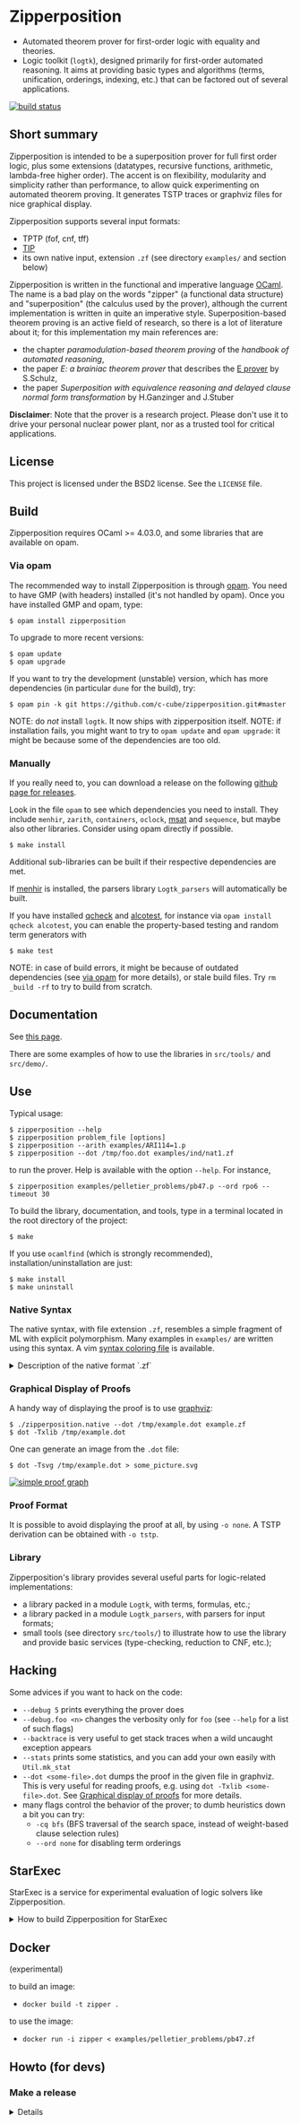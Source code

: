 # Zipperposition

- Automated theorem prover for first-order logic with equality and theories.
- Logic toolkit (`logtk`), designed primarily
  for first-order automated reasoning. It aims
  at providing basic types and algorithms (terms, unification, orderings,
  indexing, etc.) that can be factored out of several applications.

[![build status](https://api.travis-ci.org/c-cube/zipperposition.svg?branch=master)](https://travis-ci.org/c-cube/zipperposition)

## Short summary

Zipperposition is intended to be a superposition prover for full first
order logic, plus some extensions
(datatypes, recursive functions, arithmetic, lambda-free higher order).
The accent is on flexibility, modularity and simplicity rather than
performance, to allow quick experimenting on automated theorem proving. It
generates TSTP traces or graphviz files for nice graphical display.

Zipperposition supports several input formats:

- TPTP (fof, cnf, tff)
- [TIP](https://tip-org.github.io/)
- its own native input, extension `.zf` (see directory `examples/` and section below)

Zipperposition is written in the functional and imperative language
[OCaml](https://ocaml.org). The name is a bad play on the words "zipper" (a
functional data structure) and "superposition" (the calculus used by the
prover), although the current implementation is written in quite an imperative style.
Superposition-based theorem proving is an active field of research, so
there is a lot of literature about it; for this implementation my main references
are:

* the chapter _paramodulation-based theorem proving_ of the _handbook of automated reasoning_,
* the paper _E: a brainiac theorem prover_ that describes the [E prover](http://eprover.org) by S.Schulz,
* the paper _Superposition with equivalence reasoning and delayed clause normal form transformation_ by H.Ganzinger and J.Stuber

**Disclaimer**: Note that the prover is a research project.
Please don't use it to drive your personal nuclear power plant, nor as a
trusted tool for critical applications.

## License

This project is licensed under the BSD2 license. See the `LICENSE` file.

## Build

Zipperposition requires OCaml >= 4.03.0, and some libraries that are
available on opam.

### Via opam

The recommended way to install Zipperposition is through [opam](http://opam.ocaml.org/).
You need to have GMP (with headers) installed (it's not handled by opam).
Once you have installed GMP and opam, type:

```
$ opam install zipperposition
```

To upgrade to more recent versions:

```
$ opam update
$ opam upgrade
```

If you want to try the development (unstable) version, which has more
dependencies (in particular `dune` for the build), try:

```
$ opam pin -k git https://github.com/c-cube/zipperposition.git#master
```

NOTE: do *not* install `logtk`. It now ships with zipperposition itself.
NOTE: if installation fails, you might want to try to `opam update` and
  `opam upgrade`: it might be because some of the dependencies are too old.

### Manually

If you really need to, you can download a release on the
following [github page for releases](https://github.com/c-cube/zipperposition/releases).

Look in the file `opam` to see which dependencies you need to install.
They include `menhir`, `zarith`, `containers`,
`oclock`, [msat](https://github.com/Gbury/mSAT) and `sequence`, but
maybe also other libraries. Consider using opam directly if possible.

```
$ make install
```

Additional sub-libraries can be built if their respective dependencies
are met.

If [menhir](http://cristal.inria.fr/~fpottier/menhir/) is installed, the
parsers library `Logtk_parsers` will automatically be built.

If you have installed [qcheck](https://github.com/c-cube/qcheck/)
and [alcotest](https://github.com/mirage/alcotest/), for instance
via `opam install qcheck alcotest`, you can enable the property-based testing and
random term generators with


```
$ make test
```


NOTE: in case of build errors, it might be because of outdated dependencies
(see [via opam](#via-opam) for more details), or stale build files.
Try `rm _build -rf` to try to build from scratch.


## Documentation

See [this page](http://c-cube.github.io/zipperposition/).

There are some examples of how to use the libraries in `src/tools/`
and `src/demo/`.

## Use

Typical usage:

```
$ zipperposition --help
$ zipperposition problem_file [options]
$ zipperposition --arith examples/ARI114=1.p
$ zipperposition --dot /tmp/foo.dot examples/ind/nat1.zf
```

to run the prover. Help is available with the option `--help`.
For instance,

```
$ zipperposition examples/pelletier_problems/pb47.p --ord rpo6 --timeout 30
```

To build the library, documentation, and tools, type in a terminal located in
the root directory of the project:

```
$ make
```

If you use `ocamlfind` (which is strongly recommended),
installation/uninstallation are just:

```
$ make install
$ make uninstall
```

### Native Syntax

The native syntax, with file extension `.zf`, resembles a simple fragment of
ML with explicit polymorphism. Many examples
in `examples/` are written using this syntax.
A vim [syntax coloring file](https://github.com/c-cube/vim-zf) is available.


<details>
<summary>Description of the native format `.zf` </summary>

#### Basics

Comments start with `#` and continue to the end of the line.
Every symbol must be declared, using the builtin type `prop` for propositions.
A type is declared like this: `val i : type.`
and a parametrized type: `val array: type -> type.`

```
val i : type.
val a : i.

val f : i -> i. # a function
val p : i -> i -> prop. # a binary predicate
```

Then, axioms and the goal:

```
assert forall x y. p x y => p y x.
assert p a (f a).

goal exists (x:i). p (f x) x.
```

We can run the prover [on a file containing these declarations](doc/example.zf).
It will display a proof very quickly:

```
$ ./zipperposition.native example.zf

% done 3 iterations
% SZS status Theorem for 'example.zf'
% SZS output start Refutation
* ⊥/7 by simp simplify with [⊥]/5
* [⊥]/5 by
  inf s_sup- with {X2[1] → a[0]}
    with [p (f a) a]/4, forall (X2:i). [¬p (f X2) X2]/2

* forall (X2:i). [¬p (f X2) X2]/2 by
  esa cnf with ¬ (∃ x/13:i. (p (f x/13) x/13))

* [p (f a) a]/4 by simp simplify with [p (f a) a ∨ ⊥]/3
* [p (f a) a ∨ ⊥]/3 by
  inf s_sup- with {X0[0] → f a[1], X1[0] → a[1]}
    with [p a (f a)]/1, forall (X0:i) (X1:i). [p X0 X1 ∨ ¬p X1 X0]/0

* ¬ (∃ x/13:i. (p (f x/13) x/13)) by
  esa neg_goal negate goal to find a refutation
    with ∃ x/13:i. (p (f x/13) x/13)

* ∃ x/13:i. (p (f x/13) x/13) by goal 'example.zf'
* forall (X0:i) (X1:i). [p X0 X1 ∨ ¬p X1 X0]/0 by
  esa cnf with ∀ x/9:i y/11:i. ((p x/9 y/11) ⇒ (p y/11 x/9))

* [p a (f a)]/1 by esa cnf with p a (f a)
* p a (f a) by 'example.zf'
* ∀ x/9:i y/11:i. ((p x/9 y/11) ⇒ (p y/11 x/9)) by 'example.zf'

% SZS output end Refutation
```

Each `*` -prefixed item in the list is an inference step. The top step is
the empty clause: zipperposition works by negating the goal before looking
for proving `false`. Indeed, proving `a ⇒ b` is equivalent to deducing
`false` from `a ∧ ¬b`.

#### Connectives and Quantifiers

The connectives are:

- true: `true`
- false: `false`
- conjunction: `a && b`
- disjunction: `a || b`
- negation: `~ a`
- equality: `a = b`
- disequality: `a != b` (synonym for `~ (a = b)`)
- implication: `a => b`
- equivalence: `a <=> b`

Implication and equivalence have the same priority as disjunction.
Conjunction binds tighter, meaning that `a && b || c`
is actually parsed as `(a && b) || c`.
Negation is even stronger: `~ a && b` means `(~ a) && b`.

Binders extend as far as possible to their right, and are typed, although
the type constraint can be omitted if it can be inferred:

- universal quantification: `forall x. F`
  or in its typed form: `forall (x:ty). F`
- existential quantification: `exists x. F`

Polymorphic symbols can be declare using `pi <var>. type`,
for instance `val f : pi a b. a -> array a b -> b` is a polymorphic
function that takes 2 type arguments, then 2 term arguments.
An application of `f` will look like `f nat (list bool) (Succ Z) empty`.
Type arguments might be omitted if they can be inferred.

#### Inclusion

It can be convenient to put commonly used axioms in a separate file.
The statement

```
include "foo.zf".
```

will include the corresponding file (whose path is relative to the
current file).

#### Advanced Syntax

There are more advanced concepts that are mostly related to induction:

- datatypes: (here, Peano numbers and polymorphic lists)

```
data nat := Zero | Succ nat.

data list a := nil | cons a (list a).
```

- simple definitions:

```
def four : nat := Succ (Succ (Succ (Succ Zero))).
```

- rewrite rules:

A rewrite rule is similar to an `assert` statement, except it is much
more efficient. Zipperposition assumes that the set of rewrite rules
in its input is *confluent* and *terminating* (otherwise, no guarantee
applies). Rewriting can be done on terms and on atomic formulas:

```
val set : type -> type.

val member : pi a. a -> set a -> prop.

val union : pi a. set a -> set a -> set a.

rewrite forall a (x:a)(s1:set a)(s2:set a).
  member x (union s1 s2) <=> (member x s1 || member x s2).

val subset : pi a. set a -> set a -> prop.

rewrite forall a (s1:set a)(s2:set a).
  subset s1 s2 <=> (forall x. member x s1 => member x s2).

val equal_set : pi a. set a -> set a -> prop.

rewrite forall a (s1:set a) s2.
  equal_set s1 s2 <=> subset s1 s2 && subset s2 s1.

# now show that union is associative:
goal forall a (s1:set a) s2 s3.
  equal_set
   (union s1 (union s2 s3))
   (union (union s1 s2) s3).
```

there are several variations on literal rewrite rules:

* `rewrite forall x. p x` (short for `p x <=> true`)
* `rewrite forall x. ~ p x` (short for `p x <=> false`)
* `rewrite forall x. p x => q x`
  (one way rule, will rewrite `p x` but not `~ p x`; also called _polarized rewriting_)
* `rewrite forall x. ~ p x => q x`
  (negative polarized rule)

- recursive definitions:

one can write recursive functions (assuming they terminate), they
will be desugared to a declaration + a set of rewrite rules:

```
def plus : nat -> nat -> nat where
  forall y. plus Zero y = y;
  forall x y. plus (Succ x) y = Succ (plus x y).
```

Mutually recursive definitions are separated by `and`:

```
def even : nat -> prop where
  even Zero;
  forall x. even (Succ x) = odd x
and odd : nat -> prop where
  forall x. odd (Succ x) = even x.
```

Zipperposition is able to do simple inductive proofs using these recursive
functions and datatypes:

```
$ cat doc/plus_assoc.zf
data nat := Zero | Succ nat.
def plus : nat -> nat -> nat where
  forall y. plus Zero y = y;
  forall x y. plus (Succ x) y = Succ (plus x y).
goal forall (x:nat) y z. plus x (plus y z) = plus (plus x y) z.

$ zipperposition doc/plus_assoc.zf -o none
% done 17 iterations
% SZS status Theorem for 'doc/plus_assoc.zf'
```

- conditionals:

tests on boolean formulas are written `if a then b else c`, where `a:prop`,
`b`, and `c`, are terms. `b` and `c` must have the same type.

- pattern-matching:

shallow pattern matching is written `match <term> with [case]+ end`
where each case is `| <constructor> [var]* -> <term>`.

- AC symbols:

Some symbols can be declared "associative commutative": they satisfy

* `forall x y z. f x (f y z) = f (f x y) z`
* `forall x y. f x y = f y x`.

the following statement is a bit more efficient than writing the corresponding
axioms:

```
val[AC] f : foo -> foo -> foo.
```

- Axioms in _Set of Support_:
 
Some axioms (introduced using `assert [sos] <formula>.`) will be considered
as part of the so-called "set of support" strategy.
No saturation among SOS axioms is done. They are only used for inferences
(and simplifications) with non-SOS axioms and goals.
Typically this is useful for introducing general lemmas while preventing them
from interacting in ways not related to the current goal.

- Named Axioms:

An axiom can be given a name, as in TPTP, to retrieve it easily in proofs.
The syntax is:

```
assert[name "foo"] bar.
```

</details>

### Graphical Display of Proofs

A handy way of displaying the proof is to use [graphviz](http://graphviz.org/):

```
$ ./zipperposition.native --dot /tmp/example.dot example.zf
$ dot -Txlib /tmp/example.dot
```

One can generate an image from the `.dot` file:

```
$ dot -Tsvg /tmp/example.dot > some_picture.svg
```

[![simple proof graph](doc/example_proof.svg)](doc/example_proof.svg)

### Proof Format

It is possible to avoid displaying the proof at all, by using `-o none`.
A TSTP derivation can be obtained with `-o tstp`.


### Library

Zipperposition's library provides several useful
parts for logic-related implementations:

- a library packed in a module `Logtk`, with terms, formulas, etc.;
- a library packed in a module `Logtk_parsers`, with parsers for input formats;
- small tools (see directory `src/tools/`) to illustrate how to use the library
    and provide basic services (type-checking, reduction to CNF, etc.);

## Hacking

Some advices if you want to hack on the code:

- `--debug 5` prints everything the prover does
- `--debug.foo <n>` changes the verbosity only for `foo` (see `--help`
  for a list of such flags)
- `--backtrace` is very useful to get stack traces when a
  wild uncaught exception appears
- `--stats` prints some statistics, and you can add your own easily
  with `Util.mk_stat`
- `--dot <some-file>.dot` dumps the proof in the given file
  in graphviz. This is very useful for reading proofs, e.g.
  using `dot -Txlib <some-file>.dot`.
  See [Graphical display of proofs](#graphical-display-of-proofs) for more details.
- many flags control the behavior of the prover; to dumb heuristics down
  a bit you can try:
  * `-cq bfs` (BFS traversal of the search space, instead of weight-based
    clause selection rules)
  * `--ord none` for disabling term orderings

## StarExec

StarExec is a service for experimental evaluation of logic solvers like Zipperposition. 

<details>
<summary>How to build Zipperposition for StarExec</summary>

The easiest way to import Zipperposition as a solver is to pre-compile Zipperposition on the [StarExec virtual machine](https://www.starexec.org/vmimage/). Download the VM image and open it in VirtualBox. 

Open the settings of the VM. Set "Network > Adapter 1 > Attached to" to NAT to have internet access from inside the VM. To allow SSH access into the VM open "Network > Adapter 1 > Advanced > Port Forwarding" and create a new rule:

```
Name: ssh
Protocol: TCP
Host Port: 3022
Guest Port: 22
```

Leave the two IP fields empty.

Start the VM. Log in as root using the password "St@rexec".

```
starclone login: root
Password: St@rexec
```

Install the openssh server to get a more convenient access to the machine and to copy the compiled binary later.

```
$ yum install openssh-server
```

Now open a terminal on the host machine while the VM is still running. Tunnel into the VM via SSH:

```
$ ssh -p 3022 root@127.0.0.1
root@127.0.0.1's password: St@rexec
```

Install OPAM:

```
$ wget https://raw.github.com/ocaml/opam/master/shell/opam_installer.sh -O - | sh -s /usr/local/bin
```

So far we have used the superuser root. To download and compile Zipperposition we will use a regular user that we create as follows:

```
$ useradd -m bob
$ passwd bob
New password: bob
BAD PASSWORD: The password is a palindrome
Retype new password: bob
passwd: all authentication tokens updated successfully.
```

Close the SSH connection and reopen it as the new user:

```
$ exit
$ ssh -p 3022 bob@127.0.0.1
bob@127.0.0.1's password: bob
```

Initialize OPAM. Install OCaml 4.05 and the dependencies of Zipperposition (Look in the file `opam` to see which dependencies you need to install).

```
$ opam init
$ opam switch 4.05.0+flambda
$ eval `opam config env`
$ opam install dune zarith containers sequence msat menhir
```

Clone Zipperposition and compile it:

```
$ git clone https://github.com/c-cube/zipperposition.git --branch dev
$ cd zipperposition
$ make
```

Close the SSH connection and copy the binary from the VM onto your host machine.

```
$ exit
$ scp -P 3022 bob@127.0.0.1:~/zipperposition/zipperposition.native  /some/path/on/the/host/machine
bob@127.0.0.1's password: bob
```

As described [in the StarExec documentation](https://www.starexec.org/starexec/secure/help.jsp?ref=/starexec/secure/add/solver.help) you need a script whose filename has the prefix `starexec_run_` to execute your solver. For Zipperposition this script could look like this:

```
#!/bin/sh

./zipperposition.native -o tptp "$1" \
  --timeout "$STAREXEC_WALLCLOCK_LIMIT" \
  --mem-limit "$STAREXEC_MAX_MEM"
```

Put this script and the file `zipperposition.native` into a folder called `bin`. Create a ZIP archive containing that folder. Now Zipperposition is ready to be uploaded to StarExec!

</details>

## Docker

(experimental)

to build an image:

- `docker build -t zipper .`

to use the image:

- `docker run -i zipper < examples/pelletier_problems/pb47.zf`

## Howto (for devs)

### Make a release

<details>
Now we use dune, it should simplify the process compared to oasis.

- merge `dev` into `master`:
  `git checkout master; git merge dev`

- `make clean all` (to rerun tests, etc. see if merge was ok)

- merge `master` into `stable` (branch with only releases):
  `git checkout stable; git merge master --no-ff`

- edit `*.opam` files to update the version number (field `version`).

- `git commit -a -m "prepare for <version>"` (to save the changes on the stable branch)

- `make clean all` (to check everything builds properly)

- `git tag <version>` (e.g. `git tag 1.4`)

- `git push origin <version>` (`origin` being the name of the github remote)

- `opam publish prepare zipperposition.1.4 https://github.com/c-cube/zipperposition/archive/1.4.tar.gz`
  (using the actual version number).
  This might require to `opam install opam-publish` first, it's a handy opam plugin
  for managing releases.

- if that works properly, then it will create a directory `zipperposition.<version>`.
  Just run `opam publish submit zipperposition.1.4` to open a PR against
  opam-repository.

If something is wrong with the release, it's possible to change it.
This is a bit brutal, *never* do it for older releases that have been
merged into opam-repo, only for the next release while no one has seen it yet.

- `git tag -f <version>; git push origin :<version> ; git push origin <version>`
  to change the tag

- re-run the two `opam publish` commands to update the directory and
  the PR.

</details>
